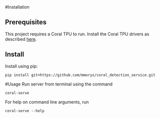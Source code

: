 #Installation
## Prerequisites
This project requires a Coral TPU to run. Install the Coral TPU drivers as described [here](https://coral.ai/docs/accelerator/get-started/).

## Install
Install using pip:

```pip install git+https://github.com/mmorys/coral_detection_service.git```

#Usage
Run server from terminal using the command

`coral-serve`

For help on command line arguments, run 

`coral-serve --help`